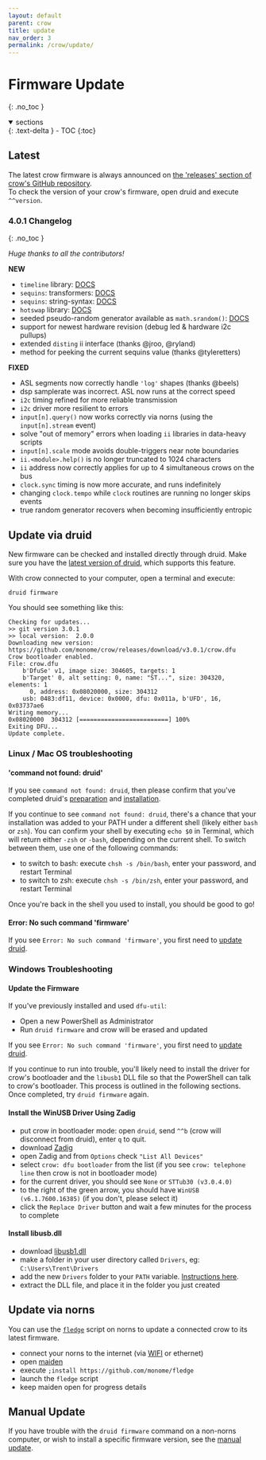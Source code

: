 ```yaml
---
layout: default
parent: crow
title: update
nav_order: 3
permalink: /crow/update/
---
```


# Firmware Update
{: .no_toc }

<details open markdown="block">
  <summary>
    sections
  </summary>
  {: .text-delta }
- TOC
{:toc}
</details>

## Latest

The latest crow firmware is always announced on [the 'releases' section of crow's GitHub repository](https://github.com/monome/crow/releases).  
To check the version of your crow's firmware, open druid and execute `^^version`.

### 4.0.1 Changelog
{: .no_toc }

*Huge thanks to all the contributors!*

**NEW**

- `timeline` library: [DOCS](https://monome.org/docs/crow/timeline/)  
- `sequins`: transformers: [DOCS](https://monome.org/docs/crow/sequins2/#transformers)  
- `sequins`: string-syntax: [DOCS](https://monome.org/docs/crow/sequins2/#sequins-strings)  
- `hotswap` library: [DOCS](https://monome.org/docs/crow/hotswap/)  
- seeded pseudo-random generator available as `math.srandom()`: [DOCS](https://monome.org/docs/crow/seededrandom/)  
- support for newest hardware revision (debug led & hardware i2c pullups)  
- extended `disting` ii interface (thanks @jroo, @ryland)  
- method for peeking the current sequins value (thanks @tyleretters)  

**FIXED**

- ASL segments now correctly handle `'log'` shapes (thanks @beels)  
- dsp samplerate was incorrect. ASL now runs at the correct speed  
- `i2c` timing refined for more reliable transmission  
- `i2c` driver more resilient to errors  
- `input[n].query()` now works correctly via norns (using the `input[n].stream` event)  
- solve "out of memory" errors when loading `ii` libraries in data-heavy scripts  
- `input[n].scale` mode avoids double-triggers near note boundaries  
- `ii.<module>.help()` is no longer truncated to 1024 characters  
- `ii` address now correctly applies for up to 4 simultaneous crows on the bus  
- `clock.sync` timing is now more accurate, and runs indefinitely  
- changing `clock.tempo` while `clock` routines are running no longer skips events  
- true random generator recovers when becoming insufficiently entropic  

## Update via druid

New firmware can be checked and installed directly through druid. Make sure you have the [latest version of druid](https://monome.org/docs/crow/druid/#update), which supports this feature.

With crow connected to your computer, open a terminal and execute:

```
druid firmware
```

You should see something like this:

```
Checking for updates...
>> git version 3.0.1
>> local version:  2.0.0
Downloading new version: https://github.com/monome/crow/releases/download/v3.0.1/crow.dfu
Crow bootloader enabled.
File: crow.dfu
    b'DfuSe' v1, image size: 304605, targets: 1
    b'Target' 0, alt setting: 0, name: "ST...", size: 304320, elements: 1
      0, address: 0x08020000, size: 304312
    usb: 0483:df11, device: 0x0000, dfu: 0x011a, b'UFD', 16, 0x03737ae6
Writing memory...
0x08020000  304312 [=========================] 100% 
Exiting DFU...
Update complete.
```

### Linux / Mac OS troubleshooting

#### 'command not found: druid'

If you see `command not found: druid`, then please confirm that you've completed druid's [preparation](/docs/crow/druid/#preparation) and [installation](/docs/crow/druid/#install-druid).

If you continue to see `command not found: druid`, there's a chance that your installation was added to your PATH under a different shell (likely either `bash` or `zsh`). You can confirm your shell by executing `echo $0` in Terminal, which will return either `-zsh` or `-bash`, depending on the current shell. To switch between them, use one of the following commands:

- to switch to bash: execute `chsh -s /bin/bash`, enter your password, and restart Terminal
- to switch to zsh: execute `chsh -s /bin/zsh`, enter your password, and restart Terminal

Once you're back in the shell you used to install, you should be good to go!

#### Error: No such command 'firmware'

If you see `Error: No such command 'firmware'`, you first need to [update druid](/docs/crow/druid/#update).

### Windows Troubleshooting

#### Update the Firmware

If you've previously installed and used `dfu-util`:

- Open a new PowerShell as Administrator
- Run `druid firmware` and crow will be erased and updated

If you see `Error: No such command 'firmware'`, you first need to [update druid](/docs/crow/druid/#update).

If you continue to run into trouble, you'll likely need to install the driver for crow's bootloader and the `libusb1` DLL file so that the PowerShell can talk to crow's bootloader. This process is outlined in the following sections. Once completed, try `druid firmware` again.

#### Install the WinUSB Driver Using Zadig

- put crow in bootloader mode: open `druid`, send `^^b` (crow will disconnect from druid), enter `q` to quit.
- download [Zadig](https://zadig.akeo.ie)
- open Zadig and from `Options` check `"List All Devices"`
- select `crow: dfu bootloader` from the list (if you see `crow: telephone line` then crow is not in bootloader mode)
- for the current driver, you should see `None` or `STTub30 (v3.0.4.0)`
- to the right of the green arrow, you should have `WinUSB (v6.1.7600.16385)` (if you don't, please select it)
- click the `Replace Driver` button and wait a few minutes for the process to complete

#### Install libusb.dll

- download [libusb1.dll](https://github.com/monome/docs/blob/gh-pages/crow/libusb-1.0.zip)
- make a folder in your user directory called `Drivers`, eg: `C:\Users\Trent\Drivers`
- add the new `Drivers` folder to your `PATH` variable. [Instructions here](https://monome.org/docs/crow/druid/#windows-errors).
- extract the DLL file, and place it in the folder you just created

## Update via norns

You can use the [`fledge`](https://github.com/monome/fledge) script on norns to update a connected crow to its latest firmware.

- connect your norns to the internet (via [WIFI](/docs/norns/wifi-files/) or ethernet)
- open [maiden](/docs/norns/maiden)
- execute `;install https://github.com/monome/fledge`
- launch the `fledge` script
- keep maiden open for progress details

## Manual Update

If you have trouble with the `druid firmware` command on a non-norns computer, or wish to install a specific firmware version, see the [manual update](/docs/crow/manual-update).